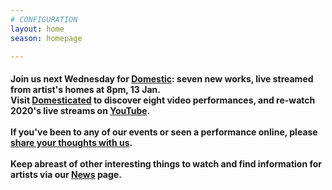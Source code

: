 ```yaml
---
# CONFIGURATION
layout: home
season: homepage

---
```

#### Join us next Wednesday for [Domestic](/current/2021-domestic): seven new works, live streamed from artist's homes at 8pm, 13 Jan.<br>Visit <a href="http://domesticatedonline.org" target="_blank">Domesticated</a> to discover eight video performances, and re-watch 2020's live streams on <a href="http://bit.ly/YTwarnmcr" target="_blank">YouTube</a>.<br><br>If you've been to any of our events or seen a performance online, please <a href="http://bit.ly/warnmcrfeedback" target="_blank">share your thoughts with us</a>.<br><br>Keep abreast of other interesting things to watch and find information for artists via our [News](/news) page.
